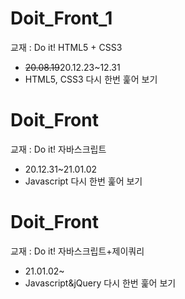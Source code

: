 <h1>Doit_Front_1</h1>
교재 : Do it! HTML5 + CSS3
<br>
<ul>
  <li><del>20.08.19</del>20.12.23~12.31</li>
  <li>HTML5, CSS3 다시 한번 훑어 보기</li>
</ul>

<h1>Doit_Front</h1>
교재 : Do it! 자바스크립트
<br>
<ul>
  <li>20.12.31~21.01.02</li>
  <li>Javascript 다시 한번 훑어 보기</li>
</ul>

<h1>Doit_Front</h1>
교재 : Do it! 자바스크립트+제이쿼리
<br>
<ul>
  <li>21.01.02~</li>
  <li>Javascript&jQuery 다시 한번 훑어 보기</li>
</ul>
